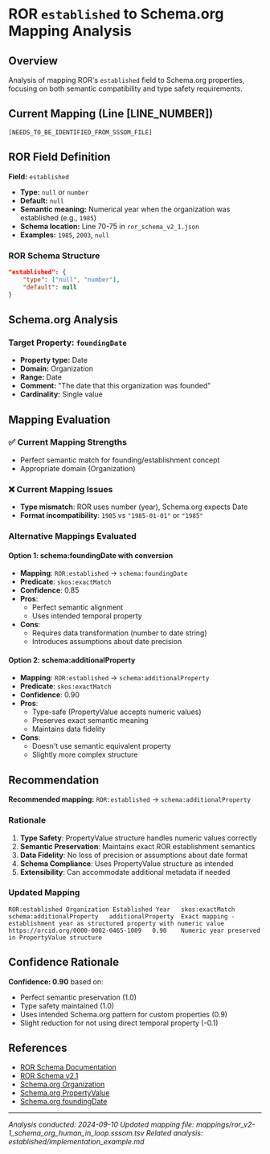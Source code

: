 # ROR `established` to Schema.org Mapping Analysis

## Overview

Analysis of mapping ROR's `established` field to Schema.org properties, focusing on both semantic compatibility and type safety requirements.

## Current Mapping (Line [LINE_NUMBER])

```tsv
[NEEDS_TO_BE_IDENTIFIED_FROM_SSSOM_FILE]
```

## ROR Field Definition

**Field:** `established`
- **Type:** `null` or `number`
- **Default:** `null`
- **Semantic meaning:** Numerical year when the organization was established (e.g., `1985`)
- **Schema location:** Line 70-75 in `ror_schema_v2_1.json`
- **Examples:** `1985`, `2003`, `null`

### ROR Schema Structure

```json
"established": {
    "type": ["null", "number"],
    "default": null
}
```

## Schema.org Analysis

### Target Property: `foundingDate`

- **Property type:** Date
- **Domain:** Organization
- **Range:** Date
- **Comment:** "The date that this organization was founded"
- **Cardinality:** Single value

## Mapping Evaluation

### ✅ Current Mapping Strengths
- Perfect semantic match for founding/establishment concept
- Appropriate domain (Organization)

### ❌ Current Mapping Issues
- **Type mismatch**: ROR uses number (year), Schema.org expects Date
- **Format incompatibility**: `1985` vs `"1985-01-01"` or `"1985"`

### Alternative Mappings Evaluated

#### Option 1: schema:foundingDate with conversion
- **Mapping**: `ROR:established` → `schema:foundingDate`
- **Predicate**: `skos:exactMatch`
- **Confidence**: 0.85
- **Pros**:
  - Perfect semantic alignment
  - Uses intended temporal property
- **Cons**:
  - Requires data transformation (number to date string)
  - Introduces assumptions about date precision

#### Option 2: schema:additionalProperty
- **Mapping**: `ROR:established` → `schema:additionalProperty`
- **Predicate**: `skos:exactMatch`
- **Confidence**: 0.90
- **Pros**:
  - Type-safe (PropertyValue accepts numeric values)
  - Preserves exact semantic meaning
  - Maintains data fidelity
- **Cons**:
  - Doesn't use semantic equivalent property
  - Slightly more complex structure

## Recommendation

**Recommended mapping:** `ROR:established` → `schema:additionalProperty`

### Rationale

1. **Type Safety**: PropertyValue structure handles numeric values correctly
2. **Semantic Preservation**: Maintains exact ROR establishment semantics
3. **Data Fidelity**: No loss of precision or assumptions about date format
4. **Schema Compliance**: Uses PropertyValue structure as intended
5. **Extensibility**: Can accommodate additional metadata if needed

### Updated Mapping

```tsv
ROR:established	Organization Established Year	skos:exactMatch	schema:additionalProperty	additionalProperty	Exact mapping - establishment year as structured property with numeric value	https://orcid.org/0000-0002-0465-1009	0.90	Numeric year preserved in PropertyValue structure
```

## Confidence Rationale

**Confidence: 0.90** based on:
- Perfect semantic preservation (1.0)
- Type safety maintained (1.0)
- Uses intended Schema.org pattern for custom properties (0.9)
- Slight reduction for not using direct temporal property (-0.1)

## References

- [ROR Schema Documentation](https://ror.readme.io/docs/ror-data-structure)
- [ROR Schema v2.1](https://github.com/ror-community/ror-schema)
- [Schema.org Organization](https://schema.org/Organization)
- [Schema.org PropertyValue](https://schema.org/PropertyValue)
- [Schema.org foundingDate](https://schema.org/foundingDate)

---

*Analysis conducted: 2024-09-10*
*Updated mapping file: mappings/ror_v2-1_schema_org_human_in_loop.sssom.tsv*
*Related analysis: established/implementation_example.md*
